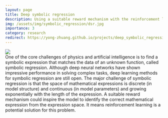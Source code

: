 ```yaml
---
layout: page
title: Deep symbolic regression
description: Using a suitable reward mechanism with the reinforcement learning regime to encourage the model to explore and find the optimal solution in this vast space of potential mathematical expressions.
img: /assets/img/symbolic_regression/dsr.jpg
importance: 3
category: research
redirect: https://yong-zhuang.github.io/projects/deep_symbolic_regression/
---
```


<div class="post">
    <div class="profile float-right w-50">
        <img class="img-fluid" src="{{ 'symbolic_regression/dsr.jpg' | prepend: '/assets/img/' | relative_url }}"/>
    </div>
</div>
One of the core challenges of physics and artificial intelligence is to find a symbolic expression that matches the data of an unknown function, called symbolic regression. Although deep neural networks have shown impressive performance in solving complex tasks, deep learning methods for symbolic regression are still open. The major challenge of symbolic regression is that the space of mathematical expressions is discrete (in model structure) and continuous (in model parameters) and growing exponentially with the length of the expression. A suitable reward mechanism could inspire the model to identify the correct mathematical expression from the expression space. It means reinforcement learning is a potential solution for this problem.